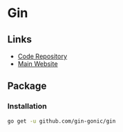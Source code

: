 # Gin

<!--
https://app.pluralsight.com/library/courses/gin-go-web-app-framework/table-of-contents
https://www.udemy.com/course/building-restful-apis-with-go/
-->

## Links

- [Code Repository](https://github.com/gin-gonic/gin)
- [Main Website](https://gin-gonic.com)

## Package

### Installation

```sh
go get -u github.com/gin-gonic/gin
```
